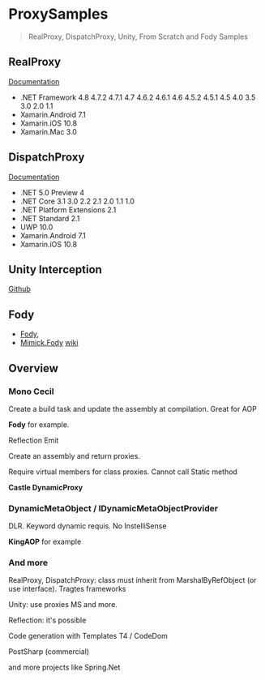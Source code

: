 # ProxySamples
 
 > RealProxy, DispatchProxy, Unity, From Scratch and Fody Samples


## RealProxy 

[Documentation](https://docs.microsoft.com/en-us/dotnet/api/system.runtime.remoting.proxies.realproxy?view=netframework-4.8)

* .NET Framework 4.8 4.7.2 4.7.1 4.7 4.6.2 4.6.1 4.6 4.5.2 4.5.1 4.5 4.0 3.5 3.0 2.0 1.1
* Xamarin.Android 7.1
* Xamarin.iOS 10.8
* Xamarin.Mac 3.0

## DispatchProxy 

[Documentation](https://docs.microsoft.com/en-us/dotnet/api/system.reflection.dispatchproxy?view=netcore-3.1)

* .NET 5.0 Preview 4
* .NET Core 3.1 3.0 2.2 2.1 2.0 1.1 1.0
* .NET Platform Extensions 2.1
* .NET Standard 2.1
* UWP 10.0
* Xamarin.Android 7.1
* Xamarin.iOS 10.8

## Unity Interception

[Github](https://github.com/unitycontainer/interception)


## Fody

* [Fody](https://github.com/Fody/Fody), 
* [Mimick.Fody](https://github.com/Epoque/Mimick.Fody) [wiki](https://github.com/Epoque/Mimick.Fody/wiki)

## Overview

### Mono Cecil

Create a build task and update the assembly at compilation. Great for AOP

**Fody** for example.

Reflection Emit

Create an assembly and return proxies. 

Require virtual members for class proxies. Cannot call Static method

**Castle DynamicProxy**


### DynamicMetaObject / IDynamicMetaObjectProvider

DLR. Keyword dynamic requis. No InstelliSense

**KingAOP** for example

### And more

RealProxy, DispatchProxy: class must inherit from MarshalByRefObject (or use interface). Tragtes frameworks

Unity: use proxies MS and more.

Reflection: it's possible

Code generation with Templates T4 / CodeDom

PostSharp (commercial)

and more projects like Spring.Net
